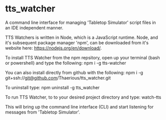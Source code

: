 # tts_watcher
A command line interface for managing 'Tabletop Simulator' script files in an IDE independent manner.

TTS Watchers is written in Node, which is a JavaScript runtime.  Node, and it's subsequent package manager
'npm', can be downloaded from it's website here: https://nodejs.org/en/download/.

To install TTS Watcher from the npm repsitory, open up your terminal (bash or powershell) and type the following:
    npm i -g tts-watcher

You can also install directly from github with the following:
    npm i -g git+ssh://git@github.com/Thaerious/tts_watcher.git

To uninstall type:
    npm uninstall -g tts_watcher

To run TTS Watcher, to to your desired project directory and type:
   watch-tts

This will bring up the command line interface (CLI) and start listening for messages from 'Tabletop Simulator'.
